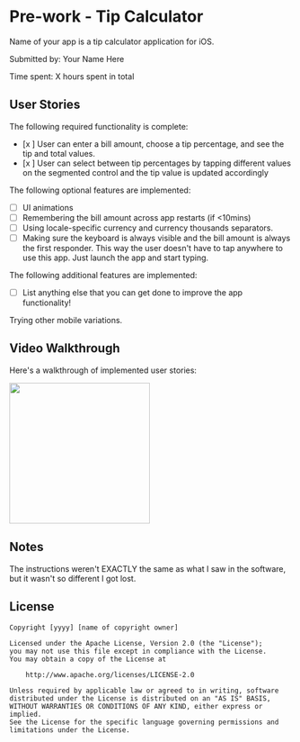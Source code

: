 # Pre-work - Tip Calculator

Name of your app is a tip calculator application for iOS.

Submitted by: Your Name Here

Time spent: X hours spent in total

## User Stories

The following required functionality is complete:

* [x ] User can enter a bill amount, choose a tip percentage, and see the tip and total values.
* [x ] User can select between tip percentages by tapping different values on the segmented control and the tip value is updated accordingly

The following optional features are implemented:

* [ ] UI animations
* [ ] Remembering the bill amount across app restarts (if <10mins)
* [ ] Using locale-specific currency and currency thousands separators.
* [ ] Making sure the keyboard is always visible and the bill amount is always the first responder. This way the user doesn't have to tap anywhere to use this app. Just launch the app and start typing.

The following additional features are implemented:

- [ ] List anything else that you can get done to improve the app functionality!

Trying other mobile variations. 

## Video Walkthrough

Here's a walkthrough of implemented user stories:
 
 
 
<img src="http://g.recordit.co/guIe9r8d12.gif" width=250><br>


## Notes

The instructions weren't EXACTLY the same as what I saw in the software, but it wasn't so different I got lost. 

## License

    Copyright [yyyy] [name of copyright owner]

    Licensed under the Apache License, Version 2.0 (the "License");
    you may not use this file except in compliance with the License.
    You may obtain a copy of the License at

        http://www.apache.org/licenses/LICENSE-2.0

    Unless required by applicable law or agreed to in writing, software
    distributed under the License is distributed on an "AS IS" BASIS,
    WITHOUT WARRANTIES OR CONDITIONS OF ANY KIND, either express or implied.
    See the License for the specific language governing permissions and
    limitations under the License.

